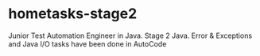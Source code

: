 # hometasks-stage2
Junior Test Automation Engineer in Java. Stage 2
Java. Error & Exceptions and Java I/O tasks have been done in AutoCode

